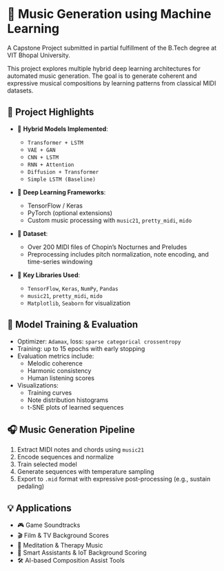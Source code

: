 # 🎵 Music Generation using Machine Learning

A Capstone Project submitted in partial fulfillment of the B.Tech degree at VIT Bhopal University.

This project explores multiple hybrid deep learning architectures for automated music generation. The goal is to generate coherent and expressive musical compositions by learning patterns from classical MIDI datasets.

## 🚀 Project Highlights

- 🔁 **Hybrid Models Implemented**:
  - `Transformer + LSTM`
  - `VAE + GAN`
  - `CNN + LSTM`
  - `RNN + Attention`
  - `Diffusion + Transformer`
  - `Simple LSTM (Baseline)`

- 🧠 **Deep Learning Frameworks**:
  - TensorFlow / Keras
  - PyTorch (optional extensions)
  - Custom music processing with `music21`, `pretty_midi`, `mido`

- 🎼 **Dataset**:  
  - Over 200 MIDI files of Chopin’s Nocturnes and Preludes
  - Preprocessing includes pitch normalization, note encoding, and time-series windowing

- 🧰 **Key Libraries Used**:
  - `TensorFlow`, `Keras`, `NumPy`, `Pandas`
  - `music21`, `pretty_midi`, `mido`
  - `Matplotlib`, `Seaborn` for visualization

## 🧪 Model Training & Evaluation

- Optimizer: `Adamax`, loss: `sparse categorical crossentropy`
- Training: up to 15 epochs with early stopping
- Evaluation metrics include:
  - Melodic coherence
  - Harmonic consistency
  - Human listening scores
- Visualizations:
  - Training curves
  - Note distribution histograms
  - t-SNE plots of learned sequences

## 🎧 Music Generation Pipeline

1. Extract MIDI notes and chords using `music21`
2. Encode sequences and normalize
3. Train selected model
4. Generate sequences with temperature sampling
5. Export to `.mid` format with expressive post-processing (e.g., sustain pedaling)

## 💡 Applications

- 🎮 Game Soundtracks  
- 🎬 Film & TV Background Scores  
- 🧘 Meditation & Therapy Music  
- 📱 Smart Assistants & IoT Background Scoring  
- 🛠️ AI-based Composition Assist Tools

